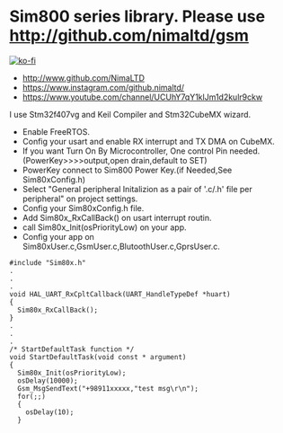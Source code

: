 # Sim800 series library. Please use http://github.com/nimaltd/gsm
[![ko-fi](https://www.ko-fi.com/img/githubbutton_sm.svg)](https://ko-fi.com/O5O4221XY)
* http://www.github.com/NimaLTD   
* https://www.instagram.com/github.nimaltd/   
* https://www.youtube.com/channel/UCUhY7qY1klJm1d2kulr9ckw   

I use Stm32f407vg and Keil Compiler and Stm32CubeMX wizard.
* Enable FreeRTOS.  
* Config your usart and enable RX interrupt and TX DMA on CubeMX.
* If you want Turn On By Microcontroller, One control Pin needed. (PowerKey>>>>output,open drain,default to SET)  
* PowerKey connect to Sim800 Power Key.(if Needed,See Sim80xConfig.h)
* Select "General peripheral Initalizion as a pair of '.c/.h' file per peripheral" on project settings.
* Config your Sim80xConfig.h file.  
* Add Sim80x_RxCallBack() on usart interrupt routin. 
* call  Sim80x_Init(osPriorityLow) on your app.   
* Config your app on Sim80xUser.c,GsmUser.c,BlutoothUser.c,GprsUser.c.   

```
#include "Sim80x.h"
.
.
.
void HAL_UART_RxCpltCallback(UART_HandleTypeDef *huart)
{
  Sim80x_RxCallBack();
}
.
.
.
/* StartDefaultTask function */
void StartDefaultTask(void const * argument)
{
  Sim80x_Init(osPriorityLow);
  osDelay(10000);
  Gsm_MsgSendText("+98911xxxxx,"test msg\r\n");
  for(;;)
  {
    osDelay(10);
  }


```
